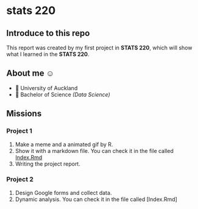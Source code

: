 # stats 220
## Introduce to this repo
This report was created by my first project in **STATS 220**, which will show what I learned in the **STATS 220**.
## About me :relaxed:
- :school: University of Auckland
- :book: Bachelor of Science *(Data Science)*
## Missions
### Project 1
1. Make a meme and a animated gif by R.
2. Show it with a markdown file. You can check it in the file called [Index.Rmd](https://pche223.github.io/stats220/)
3. Writing the project report.
### Project 2
1. Design Google forms and collect data.
2. Dynamic analysis. You can check it in the file called [Index.Rmd]
